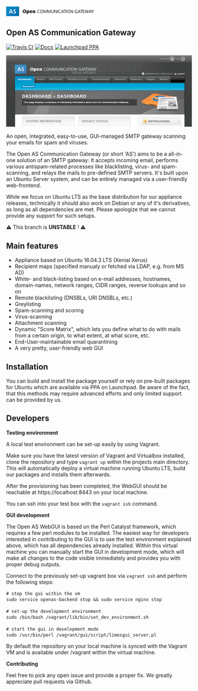 [![Open AS Communication Gateway](https://raw.githubusercontent.com/open-as-team/open-as-cgw/master/gui/lib/root/static/img/logo.png)](https://github.com/open-as-team/open-as-cgw) 
## Open AS Communication Gateway

[![Travis CI](https://travis-ci.org/open-as-team/open-as-cgw.svg?branch=master)](https://travis-ci.org/open-as-team/open-as-cgw)
[![Docs](https://img.shields.io/badge/docs-in%20progress-red.svg)](https://open-as-cgw.readthedocs.io/en/latest/)
[![Launchpad PPA](https://img.shields.io/badge/launchpad-ppa-red.svg)](https://code.launchpad.net/~open-as-team/+recipe/open-as-cgw-daily)

[![Open AS Communication Gateway](https://raw.githubusercontent.com/open-as-team/open-as-cgw/master/gui/lib/root/static/img/openas_dashboard2.png)](https://github.com/open-as-team/open-as-cgw) 

An open, integrated, easy-to-use, GUI-managed SMTP gateway scanning your emails for spam and viruses.

The Open AS Communication Gateway (or short 'AS') aims to be a all-in-one solution of an SMTP gateway: It accepts incoming email, performs various antispam-related processes like blacklisting, virus- and spam-scanning, and relays the mails to pre-defined SMTP servers. It's built upon an Ubuntu Server system, and can be entirely managed via a user-friendly web-frontend.

While we focus on Ubuntu LTS as the base distribution for our appliance releases, technically it should also work on Debian or any of it's derivatives, as long as all dependencies are met. Please apologize that we cannot provide any support for such setups.

:warning: This branch is **UNSTABLE** ! :warning:



Main features
----------------------------------------

 * Appliance based on Ubuntu 16.04.3 LTS (Xenial Xerus)
 * Recipient maps (specified manualy or fetched via LDAP, e.g. from MS AD)
 * White- and black-listing based on e-mail addresses, hostnames, domain-names, network ranges, CIDR ranges, reverse lookups and so on
 * Remote blacklisting (DNSBLs, URI DNSBLs, etc.)
 * Greylisting
 * Spam-scanning and scoring
 * Virus-scanning
 * Attachment scanning
 * Dynamic "Score Matrix", which lets you define what to do with mails from a certain origin, to what extent, at what score, etc.
 * End-User-maintainable email quarantining
 * A very pretty, user-friendly web GUI



Installation
----------------------------------------

You can build and install the package yourself or rely on pre-built packages for Ubuntu which are available via PPA on Launchpad. Be aware of the fact, that this methods may require advanced efforts and only limited support can be provided by us.



Developers
----------------------------------------

**Testing environment**

A local test environment can be set-up easily by using Vagrant.

Make sure you have the latest version of Vagrant and Virtualbox installed, clone the repository and type `vagrant up` within the projects main directory. This will automatically deploy a virtual machine running Ubuntu LTS, build our packages and installs them afterwards.

After the provisioning has been completed, the WebGUI should be reachable at https://localhost:8443 on your local machine. 

You can ssh into your test box with the `vagrant ssh` command.


**GUI development**

The Open AS WebGUI is based on the Perl Catalyst framework, which requires a few perl modules to be installed. The easiest way for developers interested in contributing to the GUI is to use the test environment explained above, which has all dependencies already installed. Within this virtual machine you can manually start the GUI in development mode, which will make all changes to the code visible immediately and provides you with proper debug outputs.

Connect to the previously set-up vagrant box via `vagrant ssh` and perform the following steps: 

	# stop the gui within the vm 
	sudo service openas-backend stop && sudo service nginx stop

	# set-up the development environment
	sudo /bin/bash /vagrant/lib/bin/set_dev_environment.sh

	# start the gui in development mode
	sudo /usr/bin/perl /vagrant/gui/script/limesgui_server.pl

By default the repository on your local machine is synced with the Vagrant VM and is available under /vagrant within the virtual machine.


**Contributing**

Feel free to pick any open issue and provide a proper fix.
We greatly appreciate pull requests via Github. 

